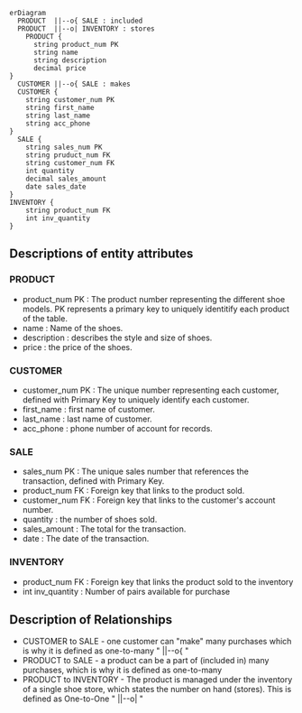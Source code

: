 ```mermaid
erDiagram
  PRODUCT  ||--o{ SALE : included
  PRODUCT  ||--o| INVENTORY : stores
    PRODUCT {
      string product_num PK
      string name
      string description
      decimal price
}
  CUSTOMER ||--o{ SALE : makes
  CUSTOMER {
    string customer_num PK
    string first_name
    string last_name
    string acc_phone
}
  SALE {
    string sales_num PK
    string pruduct_num FK
    string customer_num FK
    int quantity
    decimal sales_amount
    date sales_date
}
INVENTORY {
    string product_num FK
    int inv_quantity 
}
```

## Descriptions of entity attributes

### PRODUCT
- product_num PK : The product number representing the different shoe models. PK represents a primary key to uniquely identitify each product of the table.
- name : Name of the shoes.
- description : describes the style and size of shoes.
- price : the price of the shoes.

### CUSTOMER
- customer_num PK : The unique number representing each customer, defined with Primary Key to uniquely identify each customer.
- first_name : first name of customer.
- last_name :  last name of customer.
- acc_phone : phone number of account for records.

### SALE
- sales_num PK : The unique sales number that references the transaction, defined with Primary Key.
- product_num FK : Foreign key that links to the product sold.
- customer_num FK : Foreign key that links to the customer's account number.
- quantity : the number of shoes sold.
- sales_amount : The total for the transaction.
- date : The date of the transaction.

### INVENTORY
- product_num FK : Foreign key that links the product sold to the inventory
- int inv_quantity : Number of pairs available for purchase

## Description of Relationships
- CUSTOMER to SALE -  one customer can "make" many purchases which is why it is defined as one-to-many " ||--o{ "
- PRODUCT to SALE - a product can be a part of (included in) many purchases, which is why it is defined as one-to-many
- PRODUCT to INVENTORY - The product is managed under the inventory of a single shoe store, which states the number on hand (stores). This is defined as One-to-One " ||--o| "

